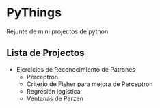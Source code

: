 # PyThings
Rejunte de mini projectos de python

## Lista de Projectos

* Ejercicios de Reconocimiento de Patrones
  * Perceptron
  * Criterio de Fisher para mejora de Perceptron
  * Regresión logística
  * Ventanas de Parzen
